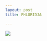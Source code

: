 ```yaml
---
layout: post
title: PHLORIDJA

---
```

![](/smack/uploads/123394483_113389647230632_5331672937135729398_n.jpg)